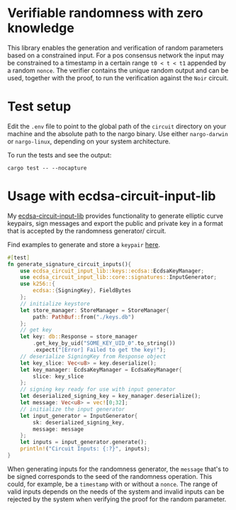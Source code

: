 # Verifiable randomness with zero knowledge

This library enables the generation and verification of random parameters based on a constrained input.
For a pos consensus network the input may be constrained to a timestamp in a certain range `t0 < t < t1` appended by a random `nonce`.
The verifier contains the unique random output and can be used, together with the proof, to run the verification against the `Noir` circuit.

# Test setup
Edit the `.env` file to point to the global path of the `circuit` directory on your machine and the absolute path to the nargo binary. Use either `nargo-darwin` or `nargo-linux`, depending on your system architecture.

To run the tests and see the output:
```
cargo test -- --nocapture

```

# Usage with ecdsa-circuit-input-lib

My [ecdsa-circuit-input-lib](https://github.com/jonas089/ecdsa-circuit-input-lib) provides functionality to generate elliptic curve keypairs, sign messages and export the public and private key in a format that is accepted by the randomness generator/ circuit.

Find examples to generate and store a `keypair` [here](https://github.com/jonas089/ecdsa-circuit-input-lib/blob/master/src/lib.rs).

```rust
#[test]
fn generate_signature_circuit_inputs(){
    use ecdsa_circuit_input_lib::keys::ecdsa::EcdsaKeyManager;
    use ecdsa_circuit_input_lib::core::signatures::InputGenerator;
    use k256::{
        ecdsa::{SigningKey}, FieldBytes
    };
    // initialize keystore
    let store_manager: StoreManager = StoreManager{
        path: PathBuf::from("./keys.db")
    };
    // get key
    let key: db::Response = store_manager
        .get_key_by_uid("SOME_KEY_UID_0".to_string())
        .expect("[Error] Failed to get the key!");
    // deserialize SigningKey from Response object
    let key_slice: Vec<u8> = key.deserialize();
    let key_manager: EcdsaKeyManager = EcdsaKeyManager{
        slice: key_slice
    };
    // signing key ready for use with input generator
    let deserialized_signing_key = key_manager.deserialize();
    let message: Vec<u8> = vec![0;32];
    // initialize the input generator
    let input_generator = InputGenerator{
        sk: deserialized_signing_key,
        message: message
    };
    let inputs = input_generator.generate();
    println!("Circuit Inputs: {:?}", inputs);
}
```

When generating inputs for the randomness generator, the `message` that's to be signed corresponds to the seed of the randomness operation. This could, for example, be a `timestamp` with or without a `nonce`. The range of valid inputs depends on the needs of the system and invalid inputs can be rejected by the system when verifying the proof for the random parameter.



